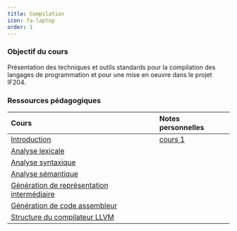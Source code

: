 ```yaml
---
title: Compilation 
icon: fa-laptop
order: 1
---
```


### Objectif du cours
Présentation des techniques et outils standards pour la compilation
des langages de programmation et pour une mise en oeuvre dans
le projet IF204.

### Ressources pédagogiques

| Cours                                        | Notes personnelles |
| :--                                          | :--                |
| [Introduction]                               | [cours 1]          |
| [Analyse lexicale]                           |                    |
| [Analyse syntaxique]                         |                    |
| [Analyse sémantique]                         |                    |
| [Génération de représentation intermédiaire] |                    |
| [Génération de code assembleur]              |                    |
| [Structure du compilateur LLVM]              |                    |


[cours 1]:assets/md/compilation/cours1


[Introduction]:https://moodle.bordeaux-inp.fr/pluginfile.php/20379/mod_resource/content/2/courscompilation-1.pdf

[Analyse lexicale]:https://moodle.bordeaux-inp.fr/mod/resource/view.php?id=9539

[Analyse syntaxique]:https://moodle.bordeaux-inp.fr/mod/resource/view.php?id=9540
[Analyse sémantique]:https://moodle.bordeaux-inp.fr/mod/resource/view.php?id=9541
[Génération de représentation intermédiaire]:https://moodle.bordeaux-inp.fr/mod/resource/view.php?id=9542
[Génération de code assembleur]:https://moodle.bordeaux-inp.fr/mod/resource/view.php?id=9543
[Structure du compilateur LLVM]:https://moodle.bordeaux-inp.fr/mod/resource/view.php?id=21304
